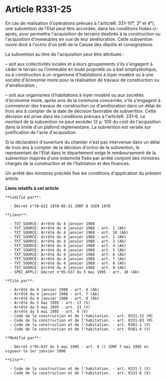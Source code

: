 # Article R331-25

En cas de réalisation d'opérations prévues à l'articleR. 331-1(1°, 3° et 4°), une subvention de l'Etat peut être accordée,
dans les conditions fixées ci-après, pour permettre l'acquisition de terrains destinés à la construction ou l'acquisition
d'immeubles en vue de leur amélioration. Cette subvention ouvre droit à l'octroi d'un prêt de la Caisse des dépôts et
consignations.

La subvention au titre de l'acquisition peut être attribuée :

– soit aux collectivités locales et à leurs groupements s'ils s'engagent à céder le terrain ou l'immeuble en toute propriété
ou à bail emphytéotique, ou à construction à un organisme d'habitations à loyer modéré ou à une société d'économie mixte pour
la réalisation de travaux de construction ou d'amélioration ;

– soit aux organismes d'habitations à loyer modéré ou aux sociétés d'économie mixte, après avis de la commune concernée,
s'ils s'engagent à commencer des travaux de construction ou d'amélioration dans un délai de trois ans à compter de la date de
décision favorable de subvention. Cette décision est prise dans les conditions prévues à l'articleR. 331-6. Le montant de la
subvention ne peut excéder 12 p. 100 du coût de l'acquisition dans la limite d'un plafond réglementaire. La subvention est
versée sur justification de l'acte d'acquisition.

Si la déclaration d'ouverture du chantier n'est pas intervenue dans un délai de trois ans à compter de la décision d'octroi
de la subvention, le représentant de l'Etat dans le département exige le remboursement de la subvention majorée d'une
indemnité fixée par arrêté conjoint des ministres chargés de la construction et de l'habitation et des finances.

Un arrêté des ministres précités fixe les conditions d'application du présent article.

**Liens relatifs à cet article**

	**Codifié par**:

	  - Décret n°78-622 1978-05-31 JORF 8 JUIN 1978

	**Liens**:

	  - TXT_SOURCE: Arrêté du 4 janvier 1988
	  - TXT_SOURCE: Arrêté du 4 janvier 1988 - art. 1 (Ab)
	  - TXT_SOURCE: Arrêté du 4 janvier 1988 - art. 10 (Ab)
	  - TXT_SOURCE: Arrêté du 4 janvier 1988 - art. 2 (Ab)
	  - TXT_SOURCE: Arrêté du 4 janvier 1988 - art. 3 (Ab)
	  - TXT_SOURCE: Arrêté du 4 janvier 1988 - art. 4 (Ab)
	  - TXT_SOURCE: Arrêté du 4 janvier 1988 - art. 5 (Ab)
	  - TXT_SOURCE: Arrêté du 4 janvier 1988 - art. 6 (Ab)
	  - TXT_SOURCE: Arrêté du 4 janvier 1988 - art. 7 (Ab)
	  - TXT_SOURCE: Arrêté du 4 janvier 1988 - art. 8 (Ab)
	  - TXT_SOURCE: Arrêté du 4 janvier 1988 - art. 9 (Ab)
	  - SPEC_APPLI: Décret n°95-637 du 5 mai 1995 - art. 10 (Ab)

	**Cité par**:

	  - Arrêté du 4 janvier 1988 - art. 4 (Ab)
	  - Arrêté du 4 janvier 1988 - art. 7 (Ab)
	  - Arrêté du 4 janvier 1988 - art. 8 (Ab)
	  - Arrêté du 5 mai 1995 - art. 17 (V)
	  - Arrêté du 5 mai 1995 - art. 21 (V)
	  - Arrêté du 5 mai 1995 - art. 9 (V)
	  - Code de la construction et de l'habitation. - art. R331-22 (M)
	  - Code de la construction et de l'habitation. - art. R331-83 (M)
	  - Code de la construction et de l'habitation. - art. R381-1 (V)
	  - Code de la construction et de l'habitation. - art. R381-4 (V)

	**Modifié par**:

	  - Décret n°95-637 du 5 mai 1995 - art. 9 () JORF 7 mai 1995 en vigueur le 1er janvier 1996

	**Cite**:

	  - Code de la construction et de l'habitation. - art. R331-1 (V)
	  - Code de la construction et de l'habitation. - art. R331-6 (V)
